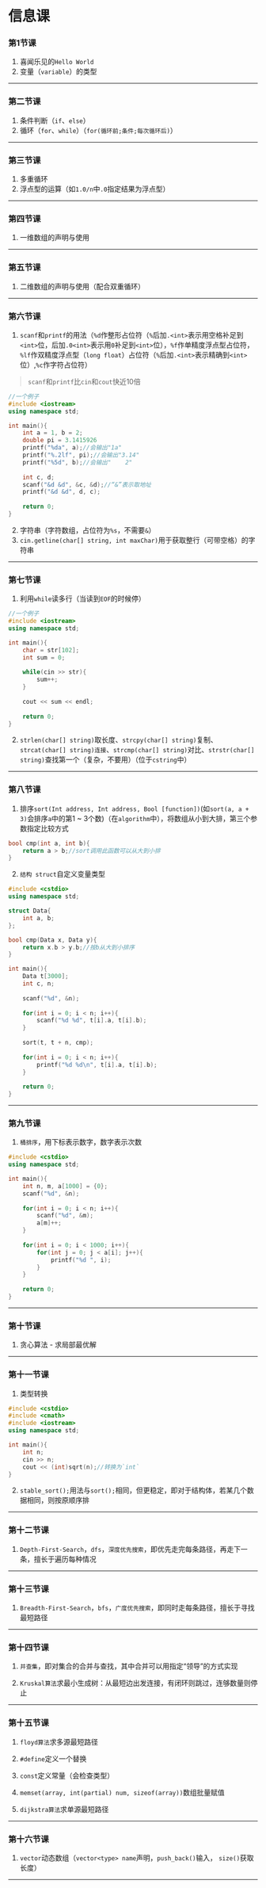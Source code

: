 # 信息课

### 第1节课

1. 喜闻乐见的`Hello World`
2. 变量（`variable`）的类型

------

### 第二节课

1. 条件判断（`if`、`else`）
2. 循环（`for`、`while`）（`for(循环前;条件;每次循环后)`）

------

### 第三节课

1. 多重循环
2. 浮点型的运算（如`1.0/n`中`.0`指定结果为浮点型）

------

### 第四节课

1. 一维数组的声明与使用

------

### 第五节课

1. 二维数组的声明与使用（配合双重循环）

------

### 第六节课

1. `scanf`和`printf`的用法（`%d`作整形占位符（`%`后加`.<int>`表示用空格补足到`<int>`位，后加`.0<int>`表示用`0`补足到`<int>`位），`%f`作单精度浮点型占位符，`%lf`作双精度浮点型（`long float`）占位符（`%`后加`.<int>`表示精确到`<int>`位）,`%c`作字符占位符）
> `scanf`和`printf`比`cin`和`cout`快近10倍

```c++
//一个例子
#include <iostream>
using namespace std;

int main(){
	int a = 1, b = 2;
	double pi = 3.1415926
	printf("%da", a);//会输出"1a"
	printf("%.2lf", pi);//会输出"3.14"
	printf("%5d", b);//会输出"    2"
	
	int c, d;
	scanf("&d &d", &c, &d);//“&”表示取地址
	printf("&d &d", d, c);
	
	return 0;
}
```

2. 字符串（字符数组，占位符为`%s`，不需要`&`）
3. `cin.getline(char[] string, int maxChar)`用于获取整行（可带空格）的字符串

------

### 第七节课

1. 利用`while`读多行（当读到`EOF`的时候停）

```c++
//一个例子
#include <iostream>
using namespace std;

int main(){
	char = str[102];
	int sum = 0;
	
	while(cin >> str){
		sum++;
	}
	
	cout << sum << endl;
	
	return 0;
}
```

2. `strlen(char[] string)`取长度、`strcpy(char[] string)`复制、`strcat(char[] string)连接`、`strcmp(char[] string)`对比、`strstr(char[] string)`查找第一个（复杂，不要用）（位于`cstring`中）

------

### 第八节课

1. 排序`sort(Int address, Int address, Bool [function])`(如`sort(a, a + 3)`会排序`a`中的第1 ~ 3个数)（在`algorithm`中），将数组从小到大排，第三个参数指定比较方式

```c++
bool cmp(int a, int b){
	return a > b;//sort调用此函数可以从大到小排
}
```

2. `结构 struct`自定义变量类型

```c++
#include <cstdio>
using namespace std;

struct Data{
	int a, b;
};

bool cmp(Data x, Data y){
	return x.b > y.b;//按b从大到小排序
}

int main(){
	Data t[3000];
	int c, n;
	
	scanf("%d", &n);
	
	for(int i = 0; i < n; i++){
		scanf("%d %d", t[i].a, t[i].b);
	}
	
	sort(t, t + n, cmp);
	
	for(int i = 0; i < n; i++){
		printf("%d %d\n", t[i].a, t[i].b);
	}
	
	return 0;
}
```

------

### 第九节课

1. `桶排序`，用下标表示数字，数字表示次数

```c++
#include <cstdio>
using namespace std;

int main(){
	int n, m, a[1000] = {0};
	scanf("%d", &n);
	
	for(int i = 0; i < n; i++){
		scanf("%d", &m);
		a[m]++;
	}
	
	for(int i = 0; i < 1000; i++){
		for(int j = 0; j < a[i]; j++){
			printf("%d ", i);
		}
	}
	
	return 0;
}
```

------

### 第十节课

1. 贪心算法 - 求局部最优解

------

### 第十一节课

1. 类型转换

```c++
#include <cstdio>
#include <cmath>
#include <iostream>
using namespace std;

int main(){
	int n;
	cin >> n;
	cout << (int)sqrt(n);//转换为`int`
}
```

2. `stable_sort();`用法与`sort();`相同，但更稳定，即对于结构体，若某几个数据相同，则按原顺序排

------

### 第十二节课

1. `Depth-First-Search`，`dfs`，`深度优先搜索`，即优先走完每条路径，再走下一条，擅长于遍历每种情况

------

### 第十三节课

1. `Breadth-First-Search`，`bfs`，`广度优先搜索`，即同时走每条路径，擅长于寻找最短路径

------

### 第十四节课

1. `并查集`，即对集合的合并与查找，其中合并可以用指定“领导”的方式实现

2. `Kruskal算法`求最小生成树：从最短边出发连接，有闭环则跳过，连够数量则停止

------

### 第十五节课

1. `floyd算法`求多源最短路径

2. `#define`定义一个替换

3. `const`定义常量（会检查类型）

4. `memset(array, int(partial) num, sizeof(array))`数组批量赋值

5. `dijkstra算法`求单源最短路径

------

### 第十六节课

1. `vector`动态数组（`vector<type> name`声明，`push_back()`输入， `size()`获取长度）

------
